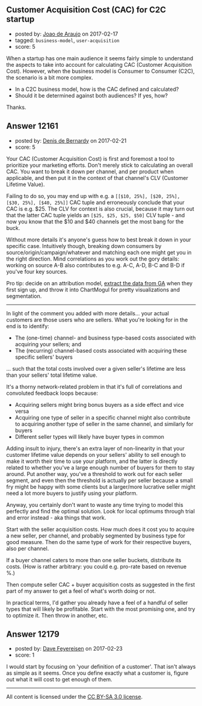 ## Customer Acquisition Cost (CAC) for C2C startup

- posted by: [Joao de Araujo](https://stackexchange.com/users/67481/joao-de-araujo) on 2017-02-17
- tagged: `business-model`, `user-acquisition`
- score: 5

<p>When a startup has one main audience it seems fairly simple to understand the aspects to take into account for calculating CAC (Customer Acquisition Cost). However, when the business model is Consumer to Consumer (C2C), the scenario is a bit more complex.</p>

<ul>
<li>In a C2C business model, how is the CAC defined and calculated?</li>
<li>Should it be determined against both audiences? If yes, how?</li>
</ul>

<p>Thanks.</p>



## Answer 12161

- posted by: [Denis de Bernardy](https://stackexchange.com/users/182468/denis-de-bernardy) on 2017-02-21
- score: 5

<p>Your CAC (Customer Acquisition Cost) is first and foremost a tool to prioritize your marketing efforts. Don't merely stick to calculating an overall CAC. You want to break it down per channel, and per product when applicable, and then put it in the context of that channel's CLV (Customer Lifetime Value).</p>

<p>Failing to do so, you may end up with e.g. a <code>[[$10, 25%], [$20, 25%], [$30, 25%], [$40, 25%]]</code> CAC tuple and erroneously conclude that your CAC is e.g. $25. The CLV for context is also crucial, because it may turn out that the latter CAC tuple yields an <code>[$25, $25, $25, $50]</code> CLV tuple - and now you know that the $10 and $40 channels get the most bang for the buck.</p>

<p>Without more details it's anyone's guess how to best break it down in your specific case. Intuitively though, breaking down consumers by source/origin/campaign/whatever and matching each one might get you in the right direction. Mind correlations as you work out the gory details: working on source A-B also contributes to e.g. A-C, A-D, B-C and B-D if you've four key sources.</p>

<p>Pro tip: decide on an attribution model, <a href="https://developers.google.com/analytics/devguides/collection/analyticsjs/field-reference#trafficsources" rel="nofollow noreferrer">extract the data from GA</a> when they first sign up, and throw it into ChartMogul for pretty visualizations and segmentation.</p>

<hr>

<p>In light of the comment you added with more details... your actual customers are those users who are sellers. What you're looking for in the end is to identify:</p>

<ul>
<li>The (one-time) channel- and business type-based costs associated with acquiring your sellers; and</li>
<li>The (recurring) channel-based costs associated with acquiring these specific sellers' buyers</li>
</ul>

<p>... such that the total costs involved over a given seller's lifetime are less than your sellers' total lifetime value.</p>

<p>It's a thorny network-related problem in that it's full of correlations and convoluted feedback loops because:</p>

<ul>
<li>Acquiring sellers might bring bonus buyers as a side effect and vice versa</li>
<li>Acquiring one type of seller in a specific channel might also contribute to acquiring another type of seller in the same channel, and similarly for buyers</li>
<li>Different seller types will likely have buyer types in common</li>
</ul>

<p>Adding insult to injury, there's an extra layer of non-linearity in that your customer lifetime value depends on your sellers' ability to sell enough to make it worth their time to use your platform, and the latter is directly related to whether you've a large enough number of buyers for them to stay around. Put another way, you've a threshold to work out for each seller segment, and even then the threshold is actually per seller because a small fry might be happy with some clients but a larger/more lucrative seller might need a lot more buyers to justify using your platform.</p>

<p>Anyway, you certainly don't want to waste any time trying to model this perfectly and find the optimal solution. Look for local optimums through trial and error instead - aka things that work.</p>

<p>Start with the seller acquisition costs. How much does it cost you to acquire a new seller, per channel, and probably segmented by business type for good measure. Then do the same type of work for their respective buyers, also per channel.</p>

<p>If a buyer channel caters to more than one seller buckets, distribute its costs. (How is rather arbitrary: you could e.g. pro-rate based on revenue %.)</p>

<p>Then compute seller CAC + buyer acquisition costs as suggested in the first part of my answer to get a feel of what's worth doing or not.</p>

<p>In practical terms, I'd gather you already have a feel of a handful of seller types that will likely be profitable. Start with the most promising one, and try to optimize it. Then throw in another, etc.</p>



## Answer 12179

- posted by: [Dave Feyereisen](https://stackexchange.com/users/527283/dave-feyereisen) on 2017-02-23
- score: 1

<p>I would start by focusing on 'your definition of a customer'.  That isn't always as simple as it seems.  Once you define exactly what a customer is, figure out what it will cost to get enough of them.  </p>




---

All content is licensed under the [CC BY-SA 3.0 license](https://creativecommons.org/licenses/by-sa/3.0/).
